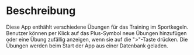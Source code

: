 # Beschreibung

Diese App enthählt verschiedene Übungen für das Training im Sportkegeln. Benutzer können per Klick auf das Plus-Symbol neue Übungen hinzufügen oder eine Übung zufällig anzeigen, wenn sie auf die ">"-Taste drücken. Die Übungen werden beim Start der App aus einer Datenbank geladen.